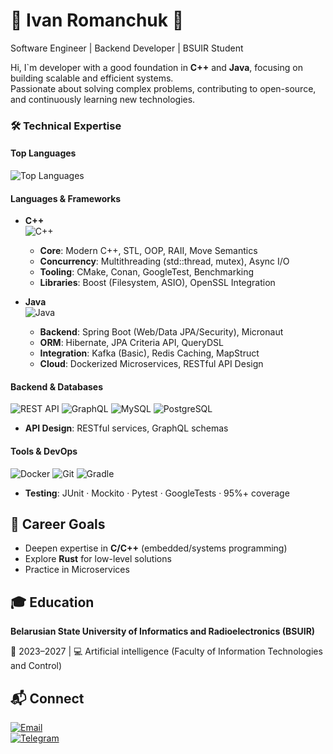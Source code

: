 # 🌟 Ivan Romanchuk 🌟
Software Engineer | Backend Developer | BSUIR Student  

Hi, I`m developer with a good foundation in **C++** and **Java**, focusing on building scalable and efficient systems.  
Passionate about solving complex problems, contributing to open-source, and continuously learning new technologies.  

### 🛠️ Technical Expertise  

#### Top Languages

![Top Languages](https://github-readme-stats.vercel.app/api/top-langs/?username=IRomanchuk06&layout=compact&theme=radical)

#### **Languages & Frameworks**  
- **C++**  
  ![C++](https://img.shields.io/badge/C++-Intermediate-00599C?logo=c%2B%2B)  
  - **Core**: Modern C++, STL, OOP, RAII, Move Semantics  
  - **Concurrency**: Multithreading (std::thread, mutex), Async I/O  
  - **Tooling**: CMake, Conan, GoogleTest, Benchmarking  
  - **Libraries**: Boost (Filesystem, ASIO), OpenSSL Integration  

- **Java**  
  ![Java](https://img.shields.io/badge/Java-Spring%20Ecosystem-ED8B00?logo=openjdk)  
  - **Backend**: Spring Boot (Web/Data JPA/Security), Micronaut  
  - **ORM**: Hibernate, JPA Criteria API, QueryDSL  
  - **Integration**: Kafka (Basic), Redis Caching, MapStruct  
  - **Cloud**: Dockerized Microservices, RESTful API Design  

#### **Backend & Databases**  
![REST API](https://img.shields.io/badge/-REST%20API-FF6F61) ![GraphQL](https://img.shields.io/badge/-GraphQL-E10098?logo=graphql) ![MySQL](https://img.shields.io/badge/-MySQL-4479A1?logo=mysql) ![PostgreSQL](https://img.shields.io/badge/-PostgreSQL-4169E1?logo=postgresql)  
- **API Design**: RESTful services, GraphQL schemas  

#### **Tools & DevOps**  
![Docker](https://img.shields.io/badge/-Docker-2496ED?logo=docker) ![Git](https://img.shields.io/badge/-Git-F05032?logo=git) ![Gradle](https://img.shields.io/badge/-Gradle-02303A?logo=gradle)  
- **Testing**: JUnit · Mockito · Pytest · GoogleTests · 95%+ coverage  

## 🚀 Career Goals  
- Deepen expertise in **C/C++** (embedded/systems programming)  
- Explore **Rust** for low-level solutions
- Practice in Microservices

## 🎓 Education  
**Belarusian State University of Informatics and Radioelectronics (BSUIR)** 

📅 2023–2027 | 💻 Artificial intelligence (Faculty of Information Technologies and Control)

## 📬 Connect  
[![Email](https://img.shields.io/badge/Email-iromanchuk06@gmail.com-EA4335?logo=gmail)](mailto:iromanchuk06@gmail.com)  
[![Telegram](https://img.shields.io/badge/Telegram-@vanormnchk-26A5E4?logo=telegram)](https://t.me/vanormnchk)  
